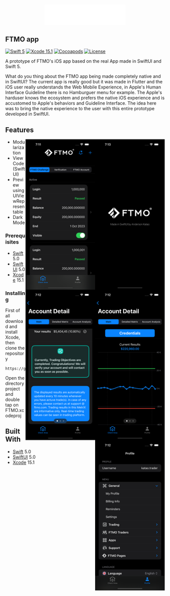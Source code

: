 <h3 align="center">
  <a href="https://github.com/akatao/FTMO/blob/main/FTMO-logo-light.png">
  <img src="https://github.com/akatao/FTMO/blob/main/FTMO-logo-light.png?raw=true" alt="FTMO Logo" width="256">
  </a>
</h3>

## FTMO app

[![Swift 5](https://img.shields.io/badge/Swift-5.0-blue.svg?style=flat)](https://swift.org)
[![Xcode 15.1](https://img.shields.io/badge/Xcode-15.1-blue.svg?style=flat)](https://developer.apple.com/xcode/)
[![Cocoapods](https://img.shields.io/badge/cocoapods-compatible-brightgreen.svg?style=flat)](https://cocoapods.org)
[![License](https://img.shields.io/badge/license-MIT-brightgreen.svg?style=flat)](https://github.com/akatao/IMDbMazing/blob/main/LICENSE)

A prototype of FTMO's iOS app based on the real App made in SwiftUI and Swift 5.

What do you thing about the FTMO app being made completely native and in SwiftUI?
The current app is really good but it was made in Flutter and the iOS user really understands the Web Mobile Experience, in Apple's Human Interface Guideline there is no Hamburguer menu for example.
The Apple's harduser knows the ecosystem and prefers the native iOS experience and is accustomed to Apple's behaviors and Guideline Interface.
The idea here was to bring the native experience to the user with this entire prototype developed in SwiftUI.


## Features

<img src="https://github.com/akatao/FTMO/blob/main/FTMO_0.png" align="right"
     title="App preview light mode" width="220  " height="476">

<img src="https://github.com/akatao/FTMO/blob/main/FTMO_1.png" align="right"
     title="App preview dark mode" width="220 " height="476">
     
<img src="https://github.com/akatao/FTMO/blob/main/FTMO_2.png" align="right"
     title="App preview dark mode" width="220 " height="476">
     
<img src="https://github.com/akatao/FTMO/blob/main/FTMO_3.png" align="right"
     title="App preview dark mode" width="220 " height="476">
     
<img src="https://github.com/akatao/FTMO/blob/main/FTMO_4.png" align="right"
     title="App preview dark mode" width="220 " height="476">





     

* Modularization
* View Code (SwiftUI)
* Preview using UIViewRepresentable
* Dark Mode

### Prerequisites

* [Swift](https://swift.org/) 5.0
* [SwiftUI](https://developer.apple.com/xcode/swiftui/) 5.0
* [Xcode](https://developer.apple.com/xcode/) 15.1

### Installing

First of all download and install Xcode, then clone the repository

```
https://github.com/akatao/FTMO
```

Open the directory project and double tap on FTMO.xcodeproj


## Built With

* [Swift](https://swift.org/) 5.0
* [SwiftUI](https://developer.apple.com/xcode/swiftui/) 5.0
* [Xcode](https://developer.apple.com/xcode/) 15.1
